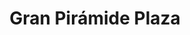 ---
title: "Gran Pirámide Plaza"
url: /san-andres-cholula/gran-piramide-plaza/
shop: centro comercial
---